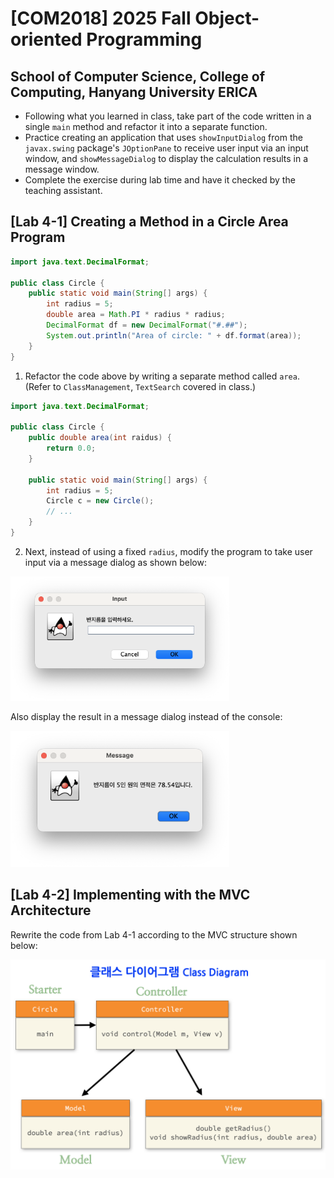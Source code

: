 # [COM2018] 2025 Fall Object-oriented Programming
## School of Computer Science, College of Computing, Hanyang University ERICA

- Following what you learned in class, take part of the code written
  in a single `main` method and refactor it into a separate function.
- Practice creating an application that uses `showInputDialog` from
  the `javax.swing` package's `JOptionPane` to receive user input via
  an input window, and `showMessageDialog` to display the calculation
  results in a message window.
- Complete the exercise during lab time and have it checked by the
    teaching assistant.

## [Lab 4-1] Creating a Method in a Circle Area Program

```java
import java.text.DecimalFormat;

public class Circle {
    public static void main(String[] args) {
        int radius = 5;
        double area = Math.PI * radius * radius;
        DecimalFormat df = new DecimalFormat("#.##");
        System.out.println("Area of circle: " + df.format(area));
    }
}
```

1. Refactor the code above by writing a separate method called `area`.
   (Refer to `ClassManagement`, `TextSearch` covered in class.)
```java
import java.text.DecimalFormat;

public class Circle {
    public double area(int raidus) {
        return 0.0;    
    }
    
    public static void main(String[] args) {
        int radius = 5;
        Circle c = new Circle();
        // ...
    }
}
```

2. Next, instead of using a fixed `radius`,
   modify the program to take user input via a message dialog as shown
   below:

<img src="./img/1-in.png" width="350">

Also display the result in a message dialog instead of the console:

<img src="./img/1-out.png" width="350">

## [Lab 4-2] Implementing with the MVC Architecture

Rewrite the code from Lab 4-1 according to the MVC structure shown
below:

<img src="./img/classdiagram.png" width="600">
